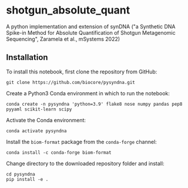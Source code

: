 # shotgun_absolute_quant

A python implementation and extension of synDNA ("a Synthetic DNA Spike-in Method for Absolute Quantification of Shotgun Metagenomic Sequencing", Zaramela et al., mSystems 2022)

## Installation

To install this notebook, first clone the repository from GitHub:

```
git clone https://github.com/biocore/pysyndna.git
```

Create a Python3 Conda environment in which to run the notebook:

```
conda create -n pysyndna 'python=3.9' flake8 nose numpy pandas pep8 pyyaml scikit-learn scipy
```

Activate the Conda environment:

```
conda activate pysyndna
```

Install the `biom-format` package from the `conda-forge` channel:

```
conda install -c conda-forge biom-format
```

Change directory to the downloaded repository folder and install:

```
cd pysyndna
pip install -e .
```
